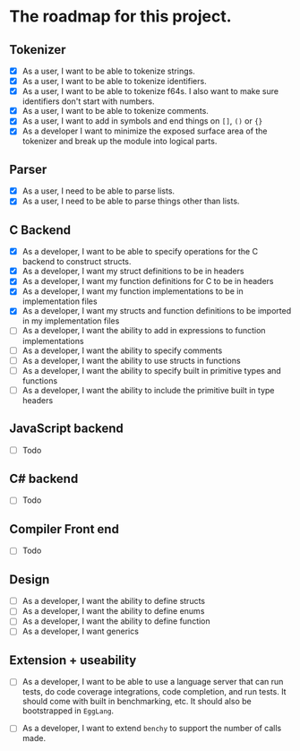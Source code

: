 # The roadmap for this project.
## Tokenizer
- [x] As a user, I want to be able to tokenize strings.
- [x] As a user, I want to be able to tokenize identifiers.
- [x] As a user, I want to be able to tokenize f64s. I also want to make sure identifiers don't start with numbers.
- [x] As a user, I want to be able to tokenize comments.
- [x] As a user, I want to add in symbols and end things on `[]`, `()` or `{}`
- [x] As a developer I want to minimize the exposed surface area of the tokenizer and break up the module into logical parts.

## Parser
- [x] As a user, I need to be able to parse lists.
- [x] As a user, I need to be able to parse things other than lists.

## C Backend 
- [x] As a developer, I want to be able to specify operations for the C backend to construct structs.
- [x] As a developer, I want my struct definitions to be in headers
- [x] As a developer, I want my function definitions for C to be in headers
- [x] As a developer, I want my function implementations to be in implementation files
- [x] As a developer, I want my structs and function definitions to be imported in my implementation files
- [ ] As a developer, I want the ability to add in expressions to function implementations
- [ ] As a developer, I want the ability to specify comments
- [ ] As a developer, I want the ability to use structs in functions
- [ ] As a developer, I want the ability to specify built in primitive types and functions
- [ ] As a developer, I want the ability to include the primitive built in type headers

## JavaScript backend
- [ ] Todo

## C# backend
- [ ] Todo

## Compiler Front end
- [ ] Todo

## Design
- [ ] As a developer, I want the ability to define structs
- [ ] As a developer, I want the ability to define enums
- [ ] As a developer, I want the ability to define function
- [ ] As a developer, I want generics

## Extension + useability
- [ ] As a developer, I want to be able to use a language server that can run tests, do code coverage integrations, code completion, and run tests. It should come with built in benchmarking, etc. It should also be bootstrapped in `EggLang`. 
- [ ] As a developer, I want to extend `benchy` to support the number of calls made.

